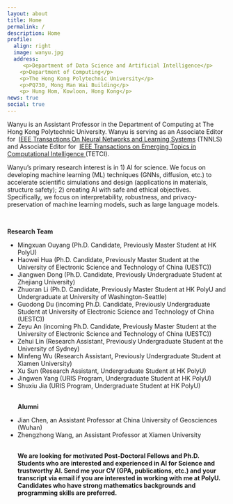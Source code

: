 ```yaml
---
layout: about
title: Home
permalink: /
description: Home
profile:
  align: right
  image: wanyu.jpg
  address: 
     <p>Department of Data Science and Artificial Intelligence</p>
    <p>Department of Computing</p>
    <p>The Hong Kong Polytechnic University</p>
    <p>PQ730, Mong Man Wai Building</p>
    <p> Hung Hom, Kowloon, Hong Kong</p>
news: true
social: true
---
```

Wanyu is an Assistant Professor in the Department of Computing at The Hong Kong Polytechnic University. Wanyu is serving as an Associate Editor for  <a href="https://cis.ieee.org/publications/t-neural-networks-and-learning-systems/ieee-transactions-on-neural-networks-and-learning-systems">IEEE Transactions On Neural Networks and Learning Systems</a> (TNNLS) and Associate Editor for  <a href="https://cis.ieee.org/publications/t-emerging-topics-in-ci">IEEE Transactions on Emerging Topics in Computational Intelligence </a> (TETCI).

Wanyu’s primary research interest is in 1) AI for science. We focus on developing machine learning (ML) techniques (GNNs, diffusion, etc.) to accelerate scientific simulations and design (applications in materials, structure safety); 2) creating AI with safe and ethical objectives. Specifically, we focus on interpretability, robustness, and privacy-preservation of machine learning models, such as large language models. 


<br>

<p> <strong>Research Team</strong>
<ul class="square">
<li>Mingxuan Ouyang (Ph.D. Candidate, Previously Master Student at HK PolyU)</li>
<li>Haowei Hua (Ph.D. Candidate, Previously Master Student at the University of Electronic Science and Technology of China (UESTC))</li>
<li>Jiangwen Dong (Ph.D. Candidate, Previously Undergraduate Student at Zhejiang University)</li>
<li>Zhuoran Li (Ph.D. Candidate, Previously Master Student at HK PolyU and Undergraduate at University of Washington-Seattle)</li>
<li>Guodong Du (incoming Ph.D. Candidate, Previously Undergraduate Student at University of Electronic Science and Technology of China (UESTC))</li>
<li>Zeyu An (incoming Ph.D. Candidate, Previously Master Student at the University of Electronic Science and Technology of China (UESTC))</li>
<li>Zehui Lin (Research Assistant, Previously Undergraduate Student at the University of Sydney)</li>
<li>Minfeng Wu (Research Assistant, Previously Undergraduate Student at Xiamen University)</li>
<li>Xu Sun (Research Assistant, Undergraduate Student at HK PolyU)</li>
<li>Jingwen Yang (URIS Program, Undergraduate Student at HK PolyU)</li>
<li>Shuxiu Jia (URIS Program, Undergraduate Student at HK PolyU)</li>

<br>

<p> <strong>Alumni</strong>
<li>Jian Chen, an Assistant Professor at China University of Geosciences (Wuhan)</li>
<li>Zhengzhong Wang, an Assistant Professor at Xiamen University</li>
<br>
<p> <strong>We are looking for motivated Post-Doctoral Fellows and Ph.D. Students who are interested and experienced in AI for Science and trustworthy AI. Send me your CV (GPA, publications, etc.) and your transcript via email if you are interested in working with me at PolyU. Candidates who have strong mathematics backgrounds and programming skills are preferred. </strong>
<br>
<br>
